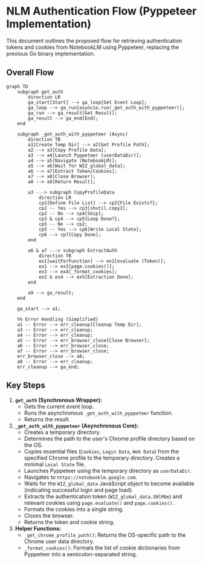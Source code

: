 # NLM Authentication Flow (Pyppeteer Implementation)

This document outlines the proposed flow for retrieving authentication tokens and cookies from NotebookLM using Pyppeteer, replacing the previous Go binary implementation.

## Overall Flow

```mermaid
graph TD
    subgraph get_auth
        direction LR
        ga_start[Start] --> ga_loop[Get Event Loop];
        ga_loop --> ga_run[asyncio.run(_get_auth_with_pyppeteer)];
        ga_run --> ga_result[Get Result];
        ga_result --> ga_end[End];
    end

    subgraph _get_auth_with_pyppeteer (Async)
        direction TB
        a1[Create Temp Dir] --> a2[Get Profile Path];
        a2 --> a3[Copy Profile Data];
        a3 --> a4[Launch Pyppeteer (userDataDir)];
        a4 --> a5[Navigate (NotebookLM)];
        a5 --> a6[Wait for WIZ_global_data];
        a6 --> a7[Extract Token/Cookies];
        a7 --> a8[Close Browser];
        a8 --> a9[Return Result];

        a3 -.-> subgraph CopyProfileData
            direction LR
            cp1[Define File List] --> cp2{File Exists?};
            cp2 -- Yes --> cp3[shutil.copy2];
            cp2 -- No --> cp4[Skip];
            cp3 & cp4 --> cp5{Loop Done?};
            cp5 -- No --> cp2;
            cp5 -- Yes --> cp6[Write Local State];
            cp6 --> cp7[Copy Done];
        end

        a6 & a7 -.-> subgraph ExtractAuth
            direction TB
            ex1[waitForFunction] --> ex2[evaluate (Token)];
            ex1 --> ex3[page.cookies()];
            ex3 --> ex4[_format_cookies];
            ex2 & ex4 --> ex5[Extraction Done];
        end

        a9 --> ga_result;
    end

    ga_start --> a1;

    %% Error Handling (Simplified)
    a1 -- Error --> err_cleanup[Cleanup Temp Dir];
    a3 -- Error --> err_cleanup;
    a4 -- Error --> err_cleanup;
    a5 -- Error --> err_browser_close[Close Browser];
    a6 -- Error --> err_browser_close;
    a7 -- Error --> err_browser_close;
    err_browser_close --> a8;
    a8 -- Error --> err_cleanup;
    err_cleanup --> ga_end;
```

## Key Steps

1.  **`get_auth` (Synchronous Wrapper):**
    *   Gets the current event loop.
    *   Runs the asynchronous `_get_auth_with_pyppeteer` function.
    *   Returns the result.
2.  **`_get_auth_with_pyppeteer` (Asynchronous Core):**
    *   Creates a temporary directory.
    *   Determines the path to the user's Chrome profile directory based on the OS.
    *   Copies essential files (`Cookies`, `Login Data`, `Web Data`) from the specified Chrome profile to the temporary directory. Creates a minimal `Local State` file.
    *   Launches Pyppeteer using the temporary directory as `userDataDir`.
    *   Navigates to `https://notebooklm.google.com`.
    *   Waits for the `WIZ_global_data` JavaScript object to become available (indicating successful login and page load).
    *   Extracts the authentication token (`WIZ_global_data.SNlM0e`) and relevant cookies using `page.evaluate()` and `page.cookies()`.
    *   Formats the cookies into a single string.
    *   Closes the browser.
    *   Returns the token and cookie string.
3.  **Helper Functions:**
    *   `_get_chrome_profile_path()`: Returns the OS-specific path to the Chrome user data directory.
    *   `_format_cookies()`: Formats the list of cookie dictionaries from Pyppeteer into a semicolon-separated string.